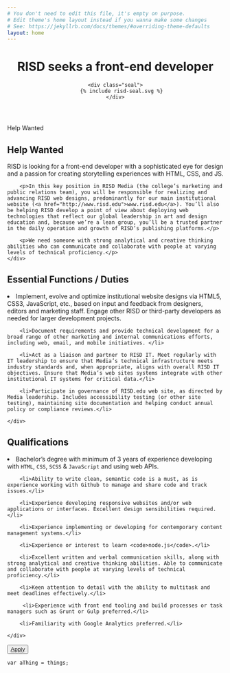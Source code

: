 ```yaml
---
# You don't need to edit this file, it's empty on purpose.
# Edit theme's home layout instead if you wanna make some changes
# See: https://jekyllrb.com/docs/themes/#overriding-theme-defaults
layout: home
---
```



<header class="intro">
	<h1><span class="title-word">RISD</span> <span class="title-word">seeks</span> <span class="title-word">a</span> <span class="title-word">front-end</span> <span class="title-word">developer</span></h1>
	
	<div class="seal">
		{% include risd-seal.svg %}
	</div>
</header>
<div class="background"><p class="help">Help Wanted</p>
	
</div>
<div class="description">
	<h2 class="description__title">Help Wanted</h2>
	<div class="description__text-container">
		<p>RISD is looking for a front-end developer with a sophisticated eye for design and a passion for creating storytelling experiences with HTML, CSS, and JS.</p>

		<p>In this key position in RISD Media (the college’s marketing and public relations team), you will be responsible for realizing and advancing RISD web designs, predominantly for our main institutional website (<a href="http://www.risd.edu">www.risd.edu</a>). You’ll also be helping RISD develop a point of view about deploying web technologies that reflect our global leadership in art and design education and, because we’re a lean group, you’ll be a trusted partner in the daily operation and growth of RISD’s publishing platforms.</p>

		<p>We need someone with strong analytical and creative thinking abilities who can communicate and collaborate with people at varying levels of technical proficiency.</p>
	</div>
</div>

<div class="description">
	<h2 class="description__title">Essential Functions / Duties</h2>
	<div class="description__text-container">
		<li>Implement, evolve and optimize institutional website designs via HTML5, CSS3, JavaScript, etc., based on input and feedback from designers, editors and marketing staff. Engage other RISD or third-party developers as needed for larger development projects.</li>

		<li>Document requirements and provide technical development for a broad range of other marketing and internal communications efforts, including web, email, and mobile initiatives. </li>

		<li>Act as a liaison and partner to RISD IT. Meet regularly with IT leadership to ensure that Media’s technical infrastructure meets industry standards and, when appropriate, aligns with overall RISD IT objectives. Ensure that Media’s web sites systems integrate with other institutional IT systems for critical data.</li>

		<li>Participate in governance of RISD.edu web site, as directed by Media leadership. Includes accessibility testing (or other site testing), maintaining site documentation and helping conduct annual policy or compliance reviews.</li>

	</div>
</div>

<div class="description">
	<h2 class="description__title">Qualifications</h2>
	<div class="description__text-container">
		<li>Bachelor’s degree with minimum of 3 years of experience developing with <code>HTML</code>, <code>CSS</code>, <code>SCSS</code> & <code>JavaScript</code> and using web APIs. </li>

		<li>Ability to write clean, semantic code is a must, as is experience working with Github to manage and share code and track issues.</li> 

		<li>Experience developing responsive websites and/or web applications or interfaces. Excellent design sensibilities required.</li>

		<li>Experience implementing or developing for contemporary content management systems.</li>

		<li>Experience or interest to learn <code>node.js</code>.</li>

		<li>Excellent written and verbal communication skills, along with strong analytical and creative thinking abilities. Able to communicate and collaborate with people at varying levels of technical proficiency.</li>

		<li>Keen attention to detail with the ability to multitask and meet deadlines effectively.</li>

		 <li>Experience with front end tooling and build processes or task managers such as Grunt or Gulp preferred.</li>

		<li>Familiarity with Google Analytics preferred.</li>

	</div>
</div>

<section>
	<button class="apply"><a href="">Apply</a></button>
	
</section>

```
var aThing = things;
```